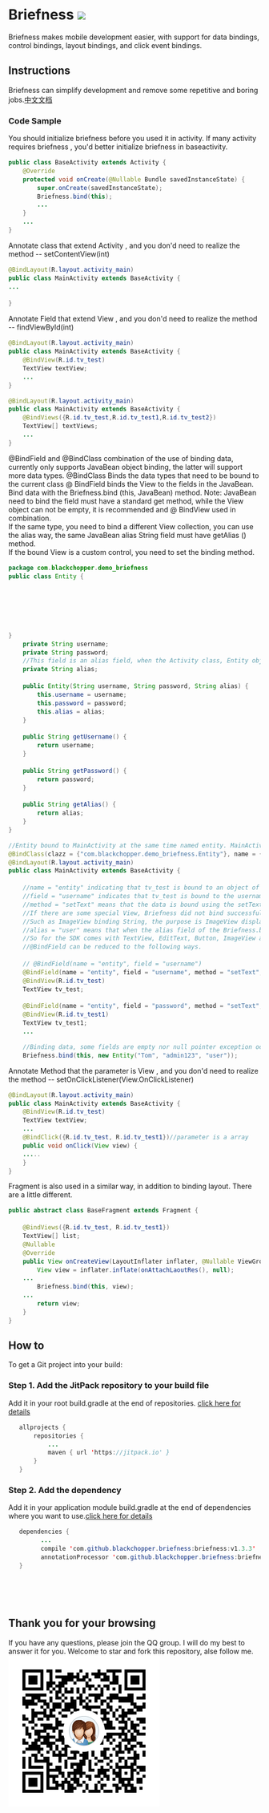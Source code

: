 # Briefness  [![](https://jitpack.io/v/blackchopper/briefness.svg)](https://jitpack.io/#blackchopper/briefness)
Briefness makes mobile development easier, with support for data bindings, control bindings, layout bindings, and click event bindings.
## Instructions
Briefness can simplify development and remove some repetitive and boring jobs.[中文文档](https://github.com/blackchopper/Briefness/blob/master/README_CHINESE.md)
### Code Sample
You should initialize briefness before you used it in activity. If many activity requires briefness , you'd better initialize briefness in baseactivity.
```Java
public class BaseActivity extends Activity {
    @Override
    protected void onCreate(@Nullable Bundle savedInstanceState) {
        super.onCreate(savedInstanceState);
        Briefness.bind(this);
        ...
    }
    ...
}
```
Annotate class that extend Activity , and you don'd need to realize the method -- setContentView(int)
```Java
@BindLayout(R.layout.activity_main)
public class MainActivity extends BaseActivity {
...

}

```
Annotate Field that extend View , and you don'd need to realize the method -- findViewById(int)
```Java
@BindLayout(R.layout.activity_main)
public class MainActivity extends BaseActivity {
    @BindView(R.id.tv_test)
    TextView textView;
    ...
}
```
```Java
@BindLayout(R.layout.activity_main)
public class MainActivity extends BaseActivity {
    @BindViews({R.id.tv_test,R.id.tv_test1,R.id.tv_test2})
    TextView[] textViews;
    ...
}
```
@BindField and @BindClass combination of the use of binding data, currently only supports JavaBean object binding, the latter will support more data types. @BindClass Binds the data types that need to be bound to the current class @ BindField binds the View to the fields in the JavaBean. Bind data with the Briefness.bind (this, JavaBean) method. Note: JavaBean need to bind the field must have a standard get method, while the View object can not be empty, it is recommended and @ BindView used in combination.
<br>If the same type, you need to bind a different View collection, you can use the alias way, the same JavaBean alias String field must have getAlias () method.
<br>If the bound View is a custom control, you need to set the binding method.

```Java
package com.blackchopper.demo_briefness
public class Entity {






}
    private String username;
    private String password;
    //This field is an alias field, when the Activity class, Entity objects need to bind different View collection, you need an alias field, if only a View collection is not required.
    private String alias;

    public Entity(String username, String password, String alias) {
        this.username = username;
        this.password = password;
        this.alias = alias;
    }

    public String getUsername() {
        return username;
    }

    public String getPassword() {
        return password;
    }

    public String getAlias() {
        return alias;
    }
}
```
```Java
//Entity bound to MainActivity at the same time named entity. MainActivity can bind multiple JavaBeans. Clazz binding is Class JavaBean class name data, name is named data, the relationship between them is in accordance with the order of the corresponding.
@BindClass(clazz = {"com.blackchopper.demo_briefness.Entity"}, name = {"entity"})
@BindLayout(R.layout.activity_main)
public class MainActivity extends BaseActivity {

    //name = "entity" indicating that tv_test is bound to an object of com.blackchopper.demo_briefness.Entity named "entity".
    //field = "username" indicates that tv_test is bound to the username field in the JavaBean. At the same time tv_view can not be empty, so you need @BindView.
    //method = "setText" means that the data is bound using the setText method of tv_test, and the method of binding data common in Briefness has been implemented. Such as TextView, EditText, Button's setText method, and ImageView.setImageBitmap method.
    //If there are some special View, Briefness did not bind successfully, or need a special method binding, you can create a package named briefness class called BriefnessInjector at the same time achieve Injector interface, unbound successful View Will be Inject (View view, Onject obj) callback.
    //Such as ImageView binding String, the purpose is ImageView display pictures on the network, and Briefness no method to match, if the briefness.BriefnessInjector class exists, it will be exposed through this class, the binding process to achieve their own.
    //alias = "user" means that when the alias field of the Briefness.bind object must be user to be successfully bound to tv_view, here we only bind two View, at the same time the two View binding data are in the same Object, so you do not need alias alias.
    //So for the SDK comes with TextView, EditText, Button, ImageView and their subclasses do not need to specify the method.
    //@BindField can be reduced to the following ways.

    // @BindField(name = "entity", field = "username")
    @BindField(name = "entity", field = "username", method = "setText", alias = "user")
    @BindView(R.id.tv_test)
    TextView tv_test;

    @BindField(name = "entity", field = "password", method = "setText", alias = "user")
    @BindView(R.id.tv_test1)
    TextView tv_test1;
    ...
```
```Java
    //Binding data, some fields are empty nor null pointer exception occurs.
    Briefness.bind(this, new Entity("Tom", "admin123", "user"));
```

Annotate Method that the parameter is View , and you don'd need to realize the method -- setOnClickListener(View.OnClickListener)
```Java
@BindLayout(R.layout.activity_main)
public class MainActivity extends BaseActivity {
    @BindView(R.id.tv_test)
    TextView textView;
    ...
    @BindClick({R.id.tv_test, R.id.tv_test1})//parameter is a array
    public void onClick(View view) {
    .....
    }
}

```
Fragment is also used in a similar way, in addition to binding layout. There are a little different.
```Java
public abstract class BaseFragment extends Fragment {

    @BindViews({R.id.tv_test, R.id.tv_test1})
    TextView[] list;
    @Nullable
    @Override
    public View onCreateView(LayoutInflater inflater, @Nullable ViewGroup container, Bundle savedInstanceState) {
        View view = inflater.inflate(onAttachLaoutRes(), null);
	...
        Briefness.bind(this, view);
   	...
        return view;
    }
}
```
 
## How to
To get a Git project into your build:
### Step 1. Add the JitPack repository to your build file
Add it in your root build.gradle at the end of repositories.   [click here for details](https://github.com/blackchopper/CarouselBanner/blob/master/root_build.gradle.png)
 ```Java
 	allprojects {
 		repositories {
 			...
 			maven { url 'https://jitpack.io' }
 		}
 	}
 ```
### Step 2. Add the dependency
Add it in your application module build.gradle at the end of dependencies where you want to use.[click here for details](https://github.com/blackchopper/CarouselBanner/blob/master/application_build.gradle.png)
 ```Java
 	dependencies {
          ...
          compile 'com.github.blackchopper.briefness:briefness:v1.3.3'
    	  annotationProcessor 'com.github.blackchopper.briefness:briefness-compiler:v1.3.3'
 	}
 ```
<br><br><br>
## Thank you for your browsing
If you have any questions, please join the QQ group. I will do my best to answer it for you. Welcome to star and fork this repository, alse follow me.
<br>
![Image Text](https://github.com/blackchopper/CarouselBanner/blob/master/qq_group.png)

